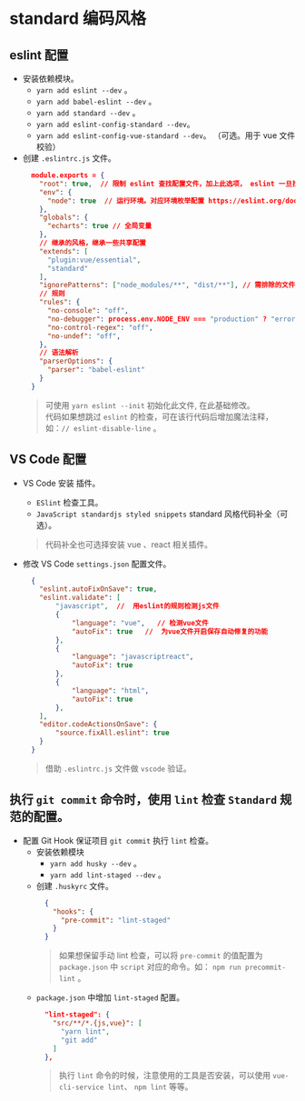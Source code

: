 # standard 编码风格

## eslint 配置
+ 安装依赖模块。
    - `yarn add eslint --dev` 。 
    - `yarn add babel-eslint --dev` 。 
    - `yarn add standard --dev` 。
    - `yarn add eslint-config-standard --dev`。
    - `yarn add eslint-config-vue-standard --dev`。 （可选。用于 vue 文件校验）
+ 创建 `.eslintrc.js` 文件。
    ```json
      module.exports = {
        "root": true,  // 限制 eslint 查找配置文件，加上此选项， eslint 一旦找到 root 为 true 的配置文件，便会停止继续寻找
        "env": {
          "node": true  // 运行环境。对应环境枚举配置 https://eslint.org/docs/user-guide/configuring#specifying-environments
        },
        "globals": {
          "echarts": true // 全局变量
        },
        // 继承的风格，继承一些共享配置
        "extends": [
          "plugin:vue/essential",
          "standard"
        ], 
        "ignorePatterns": ["node_modules/**", "dist/**"], // 需排除的文件
        // 规则
        "rules": {
          "no-console": "off",
          "no-debugger": process.env.NODE_ENV === "production" ? "error" : "off",
          "no-control-regex": "off",
          "no-undef": "off",
        },
        // 语法解析
        "parserOptions": {
          "parser": "babel-eslint"
        }
      }
    ```
    > 可使用 `yarn eslint --init` 初始化此文件, 在此基础修改。  
    > 代码如果想跳过 `eslint` 的检查，可在该行代码后增加魔法注释，如：`// eslint-disable-line` 。

## VS Code 配置
+ VS Code 安装 插件。
  - `ESlint` 检查工具。
  - `JavaScript standardjs styled snippets` standard 风格代码补全（可选）。  

  > 代码补全也可选择安装 vue 、react 相关插件。

+ 修改 VS Code `settings.json` 配置文件。
  ```json
    {
      "eslint.autoFixOnSave": true,
      "eslint.validate": [
          "javascript",  //  用eslint的规则检测js文件
          {
              "language": "vue",   // 检测vue文件
              "autoFix": true   //  为vue文件开启保存自动修复的功能
          },
          {
              "language": "javascriptreact", 
              "autoFix": true
          },
          {
              "language": "html",
              "autoFix": true
          },
      ],
      "editor.codeActionsOnSave": {
          "source.fixAll.eslint": true
      }
    }
  ```
  > 借助 `.eslintrc.js` 文件做 `vscode` 验证。

## 执行 `git commit` 命令时，使用 `lint` 检查 `Standard` 规范的配置。
+ 配置 Git Hook 保证项目 `git commit` 执行 `lint` 检查。
  - 安装依赖模块
    + `yarn add husky --dev` 。
    + `yarn add lint-staged --dev` 。
  - 创建 `.huskyrc` 文件。
    ```json
      {
        "hooks": {
          "pre-commit": "lint-staged"
        }
      }
    ```
    > 如果想保留手动 lint 检查，可以将 `pre-commit` 的值配置为 `package.json` 中 `script` 对应的命令。如： `npm run precommit-lint` 。
  - `package.json` 中增加 `lint-staged` 配置。
    ```json
      "lint-staged": {
        "src/**/*.{js,vue}": [
          "yarn lint",
          "git add"
        ]
      }, 
    ```
    > 执行 `lint` 命令的时候，注意使用的工具是否安装，可以使用 `vue-cli-service lint`、 `npm lint` 等等。


  
